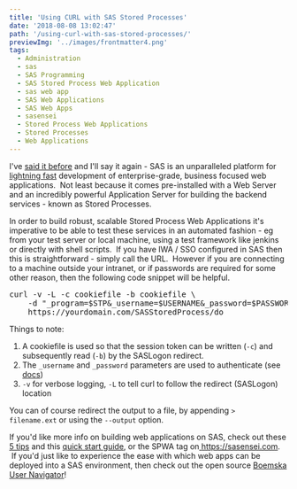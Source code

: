 ```yaml
---
title: 'Using CURL with SAS Stored Processes'
date: '2018-08-08 13:02:47'
path: '/using-curl-with-sas-stored-processes/'
previewImg: '../images/frontmatter4.png'
tags:
  - Administration
  - sas
  - SAS Programming
  - SAS Stored Process Web Application
  - sas web app
  - SAS Web Applications
  - SAS Web Apps
  - sasensei
  - Stored Process Web Applications
  - Stored Processes
  - Web Applications
---
```


I've <a href="https://www.linkedin.com/pulse/5-tips-sas-app-developers-allan-bowe/">said it before</a> and I'll say it again - SAS is an unparalleled platform for <a href="http://support.sas.com/resources/papers/proceedings17/1091-2017.pdf">lightning fast</a> development of enterprise-grade, business focused web applications.  Not least because it comes pre-installed with a Web Server and an incredibly powerful Application Server for building the backend services - known as Stored Processes.

In order to build robust, scalable Stored Process Web Applications it's imperative to be able to test these services in an automated fashion - eg from your test server or local machine, using a test framework like jenkins or directly with shell scripts.  If you have IWA / SSO configured in SAS then this is straightforward - simply call the URL.  However if you are connecting to a machine outside your intranet, or if passwords are required for some other reason, then the following code snippet will be helpful.

<pre>curl -v -L -c cookiefile -b cookiefile \ 
    -d "_program=$STP&amp;_username=$USERNAME&amp;_password=$PASSWORD" \
    https://yourdomain.com/SASStoredProcess/do</pre>

Things to note:

<ol>
 	<li>A cookiefile is used so that the session token can be written (<code>-c</code>) and subsequently read (<code>-b</code>) by the SASLogon redirect.</li>
 	<li>The <code>_username</code> and <code>_password</code> parameters are used to authenticate (see <a href="http://support.sas.com/documentation/cdl/en/stpug/61271/HTML/default/viewer.htm#a003259930.htm">docs</a>)</li>
 	<li><code>-v</code> for verbose logging, <code>-L</code> to tell curl to follow the redirect (SASLogon) location</li>
</ol>
You can of course redirect the output to a file, by appending <code>&gt; filename.ext</code> or using the <code>--output</code> option.

If you'd like more info on building web applications on SAS, check out these <a href="https://www.linkedin.com/pulse/5-tips-sas-app-developers-allan-bowe/">5 tips</a> and this [quick start guide](/building-web-apps-with-sas), or the SPWA tag on<a href="https://sasensei.com"> https://sasensei.com</a>.   If you'd just like to experience the ease with which web apps can be deployed into a SAS environment, then check out the open source <a href="https://github.com/Boemska/user-navigator">Boemska User Navigator</a>!
